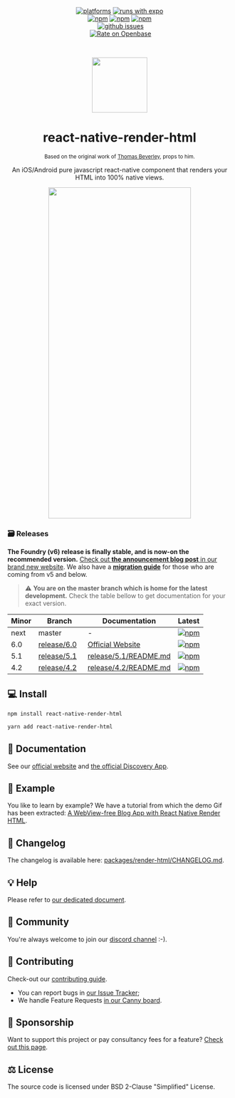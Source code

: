 <p align="center">
  <div align="center">
    <a href=""
      ><img
        src="https://img.shields.io/badge/platforms-Android%20%7C%20iOS%20%7C%20MacOs%20%7C%20Windows-brightgreen.svg?colorB=191A17"
        alt="platforms"
    /></a>
    <a href="https://github.com/expo/expo"
      ><img
        src="https://img.shields.io/badge/Runs%20with%20Expo-000.svg?style=flat&amp;logo=EXPO&amp;labelColor=ffffff&amp;logoColor=000"
        alt="runs with expo"
    /></a>
  </div>
  <div align="center">
    <a href="https://www.npmjs.com/package/react-native-render-html"
      ><img
        src="https://img.shields.io/npm/v/react-native-render-html/latest"
        alt="npm"
    /></a>
    <a href="https://www.npmjs.com/package/react-native-render-html"
      ><img
        src="https://img.shields.io/npm/v/react-native-render-html/next"
        alt="npm"
    /></a>
    <a href="https://www.npmjs.com/package/react-native-render-html"
      ><img
        src="https://img.shields.io/npm/dm/react-native-render-html.svg?colorB=007ec6"
        alt="npm"
    /></a>
  </div>
  <div align="center">
    <a href="https://codecov.io/gh/meliorence/react-native-render-html"
      ><img
        src="https://img.shields.io/codecov/c/gh/meliorence/react-native-render-html"
        alt=""
    /></a>
    <a
      href="https://github.com/meliorence/react-native-render-html/actions?query=branch%3Amaster+workflow%3ACI"
      ><img
        src="https://github.com/meliorence/react-native-render-html/workflows/CI/badge.svg?branch=master"
        alt=""
    /></a>
    <a href="https://github.com/meliorence/react-native-render-html/issues"
      ><img
        src="https://img.shields.io/github/issues/meliorence/react-native-render-html.svg"
        alt="github issues"
    /></a>
    <a href="https://semver.org/spec/v2.0.0.html"
      ><img src="https://img.shields.io/badge/semver-2.0.0-e10079.svg" alt=""
    /></a>
  </div>
  <div align="center">
    <a href="https://discord.gg/dbEMMJM"
      ><img
        src="https://img.shields.io/discord/736906960041148476?label=discord"
        alt=""
    /></a>
    <a
      href="https://openbase.com/js/react-native-render-html?utm_source=embedded&amp;utm_medium=badge&amp;utm_campaign=rate-badge"
      ><img
        src="https://badges.openbase.com/js/rating/react-native-render-html.svg"
        alt="Rate on Openbase"
    /></a>
  </div>
</p>
<br/>
<p align="center">
    <a href="https://meliorence.github.io/react-native-render-html/"><img width="124" height="124" src="https://github.com/meliorence/react-native-render-html/raw/master/assets/logo.svg"></a>
</p>
<h1 align="center">react-native-render-html</h1>
<p align="center">
  <sup>Based on the original work of <a href="https://github.com/Thomas101">Thomas Beverley</a>, props to him.</sup>
</p>
<p align="center">
An iOS/Android pure javascript react-native component that renders your HTML into 100% native views.
</p>
<p align="center">
    <a href="https://meliorence.github.io/react-native-render-html/blog/2021/06/27/create-blog-app-rnrh-I"><img width="320" height="744" src="https://github.com/meliorence/react-native-render-html/raw/master/assets/demo.gif"></a>
</p>

### 🗃️ Releases

**The Foundry (v6) release is finally stable, and is now-on the recommended
version.** [Check out **the announcement blog post** in our brand new
website](https://meliorence.github.io/react-native-render-html/blog/2021/06/07/foundry-announcement).
We also have a [**migration
guide**](https://meliorence.github.io/react-native-render-html/docs/migration-guide)
for those who are coming from v5 and below.

> :warning: **You are on the master branch which is home for the latest development.**
> Check the table bellow to get documentation for your exact
> version.

| Minor | Branch                                                                                   | Documentation                                                                                              | Latest                                                                         |
| ----- | ---------------------------------------------------------------------------------------- | ---------------------------------------------------------------------------------------------------------- | ------------------------------------------------------------------------------ |
| next  | master                                                                                   | -                                                                                                          | [![npm](https://img.shields.io/npm/v/react-native-render-html/next)](#)        |
| 6.0   | [release/6.0](https://github.com/meliorence/react-native-render-html/tree/release/6.0)   | [Official Website](https://meliorence.github.io/react-native-render-html/)                                 | [![npm](https://img.shields.io/npm/v/react-native-render-html/release/6.0)](#) |
| 5.1   | [release/5.1](https://github.com/meliorence/react-native-render-html/tree/release/5.1)   | [release/5.1/README.md](https://github.com/meliorence/react-native-render-html/blob/release/5.1/README.md) | [![npm](https://img.shields.io/npm/v/react-native-render-html/release/5.1)](#) |
| 4.2   | [release/4.2](https://github.com/meliorence/react-native-render-html/tree/release/4.2)   | [release/4.2/README.md](https://github.com/meliorence/react-native-render-html/blob/release/4.2/README.md) | [![npm](https://img.shields.io/npm/v/react-native-render-html/release/4.2)](#) |

<a name="prereleases"></a>

## :computer: Install

```bash
npm install react-native-render-html
```

```bash
yarn add react-native-render-html
```

## :blue_book: Documentation

See our [official website](https://meliorence.github.io/react-native-render-html/) and [the official Discovery App](https://expo.io/@jsamr/react-native-render-html-discovery).

## :iphone: Example

You like to learn by example? We have a tutorial from which the demo Gif has been extracted: [A WebView-free Blog App with React Native Render HTML](https://meliorence.github.io/react-native-render-html/blog/2021/06/27/create-blog-app-rnrh-I).

## :notebook: Changelog

The changelog is available here: [packages/render-html/CHANGELOG.md](https://github.com/meliorence/react-native-render-html/blob/master/packages/render-html/CHANGELOG.md).

## :bulb: Help

Please refer to [our dedicated document](https://github.com/meliorence/react-native-render-html/blob/master/HELP.adoc).

## 👥 Community

You're always welcome to join our [discord channel](https://discord.gg/dbEMMJM) :-).

## :pencil: Contributing

Check-out our [contributing guide](https://github.com/meliorence/react-native-render-html/blob/master/CONTRIBUTING.adoc).

- You can report bugs in [our Issue Tracker](https://github.com/meliorence/react-native-render-html/issues);
- We handle Feature Requests [in our Canny board](https://native-html.canny.io/features).

## :blue_heart: Sponsorship

Want to support this project or pay consultancy fees for a feature? [Check out this page](https://github.com/sponsors/jsamr).

## :balance_scale: License

The source code is licensed under BSD 2-Clause "Simplified" License.
